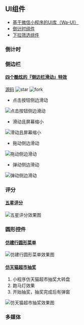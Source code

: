 ## UI组件

- [基于微信小程序的UI库（Wa-UI）](https://github.com/liujians/Wa-UI)
- [倒计时组件](http://mp.weixin.qq.com/s?__biz=MzI0MjYwMjM2NQ==&mid=2247483670&idx=1&sn=5aa5da2fff2415e9b19f848712ddf480&chksm=e9789904de0f1012159332fda391c3eec0bb3d1c0db2c34ab557208ff0c04806a40d00e844fe&mpshare=1&scene=1&srcid=1007cWRXdd0ug9oAceCsIWp6#rd)
- [下拉筛选组件](http://mp.weixin.qq.com/s?__biz=MzI0MjYwMjM2NQ==&mid=2247483674&idx=1&sn=2bf242b391144f3f0e57e0ed0ebce36f&chksm=e9789908de0f101ee23f7c125c9a48c4f9ba3f242a3b1c89b05ca5b9e8e68262c02b47fe3d12&mpshare=1&scene=1&srcid=1008NvO9oI8wWGp4XBxlpLeL#rd)

### 倒计时

### 侧边栏

#### [四个酷炫的『侧边栏滑动』特效](https://gold.xitu.io/post/5842b629a22b9d007a9295b3)

[源码](https://github.com/didiaohu/xiaoxiaoxiao)
![star](https://img.shields.io/github/stars/didiaohu/xiaoxiaoxiao.svg?style=social&label=Star)
![fork](https://img.shields.io/github/forks/didiaohu/xiaoxiaoxiao.svg?style=social&label=Fork)

- 点击按钮侧边滑动

![点击按钮侧边滑动](https://dn-mhke0kuv.qbox.me/2e7cf58cba979b5becb4.gif)

- 滑动且屏幕缩小

![滑动且屏幕缩小](https://dn-mhke0kuv.qbox.me/a8904f238ad0716f5384.gif)

- 拖动侧边滑动

![拖动侧边滑动](https://dn-mhke0kuv.qbox.me/86b29c41283173814e49.gif)

- 弹动侧边滑动

![弹动侧边滑动](https://dn-mhke0kuv.qbox.me/5d15f95c5f8ccda793d6.gif)


### 评分

#### [五星评分](http://www.zggsby.com/qq_31383345/article/details/53619156)

![五星评分效果图](http://img.blog.csdn.net/20161213234628080?watermark/2/text/aHR0cDovL2Jsb2cuY3Nkbi5uZXQvcXFfMzEzODMzNDU=/font/5a6L5L2T/fontsize/400/fill/I0JBQkFCMA==/dissolve/70/gravity/SouthEast)

### 圆形控件

#### [仿建行圆形菜单](http://blog.csdn.net/qq_31383345/article/details/53581226)

![仿建行圆形菜单效果图](http://img.blog.csdn.net/20161212111335827?watermark/2/text/aHR0cDovL2Jsb2cuY3Nkbi5uZXQvcXFfMzEzODMzNDU=/font/5a6L5L2T/fontsize/400/fill/I0JBQkFCMA==/dissolve/70/gravity/SouthEast)

#### [仿天猫超市抽奖](http://blog.csdn.net/qq_31383345/article/details/53504191)

1. 小程序仿天猫超市抽奖大转盘
1. 跑马灯效果
1. 开始抽奖，抽奖完成后有弹窗

![仿天猫超市抽奖效果图](http://img.blog.csdn.net/20161207120916214?watermark/2/text/aHR0cDovL2Jsb2cuY3Nkbi5uZXQvcXFfMzEzODMzNDU=/font/5a6L5L2T/fontsize/400/fill/I0JBQkFCMA==/dissolve/70/gravity/SouthEast)

### 多媒体

